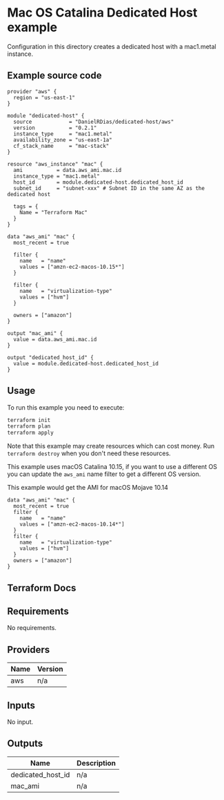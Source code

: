 # Mac OS Catalina Dedicated Host example

Configuration in this directory creates a dedicated host with a mac1.metal instance.

## Example source code

``` hcl
provider "aws" {
  region = "us-east-1"
}

module "dedicated-host" {
  source            = "DanielRDias/dedicated-host/aws"
  version           = "0.2.1"
  instance_type     = "mac1.metal"
  availability_zone = "us-east-1a"
  cf_stack_name     = "mac-stack"
}

resource "aws_instance" "mac" {
  ami           = data.aws_ami.mac.id
  instance_type = "mac1.metal"
  host_id       = module.dedicated-host.dedicated_host_id
  subnet_id     = "subnet-xxx" # Subnet ID in the same AZ as the dedicated host

  tags = {
    Name = "Terraform Mac"
  }
}

data "aws_ami" "mac" {
  most_recent = true

  filter {
    name   = "name"
    values = ["amzn-ec2-macos-10.15*"]
  }

  filter {
    name   = "virtualization-type"
    values = ["hvm"]
  }

  owners = ["amazon"]
}

output "mac_ami" {
  value = data.aws_ami.mac.id
}

output "dedicated_host_id" {
  value = module.dedicated-host.dedicated_host_id
}

```

## Usage

To run this example you need to execute:

```bash
terraform init
terraform plan
terraform apply
```

Note that this example may create resources which can cost money. Run `terraform destroy` when you don't need these resources.

This example uses macOS Catalina 10.15, if you want to use a different OS you can update the `aws_ami` name filter to get a different OS version.

This example would get the AMI for macOS Mojave 10.14

```hcl
data "aws_ami" "mac" {
  most_recent = true
  filter {
    name   = "name"
    values = ["amzn-ec2-macos-10.14*"]
  }
  filter {
    name   = "virtualization-type"
    values = ["hvm"]
  }
  owners = ["amazon"]
}
```

## Terraform Docs

<!-- BEGINNING OF PRE-COMMIT-TERRAFORM DOCS HOOK -->
## Requirements

No requirements.

## Providers

| Name | Version |
|------|---------|
| aws | n/a |

## Inputs

No input.

## Outputs

| Name | Description |
|------|-------------|
| dedicated\_host\_id | n/a |
| mac\_ami | n/a |
<!-- END OF PRE-COMMIT-TERRAFORM DOCS HOOK -->
